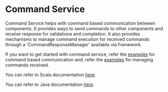 Command Service
===============

Command Service helps with command based communication between components. It provides ways to send commands to other
components and receive response for validations and completion. It also provides mechanisms to manage command execution
for received commands through a 'CommandResponseManager' available via framework.

If you want to get started with command service, 
refer the [examples](https://tmtsoftware.github.io/csw/command.html) for command based communication and,
refer the [examples](https://tmtsoftware.github.io/csw/framework/managing-command-state.html) for managing commands received.

You can refer to Scala documentation [here](https://tmtsoftware.github.io/csw/api/scala/csw/command/index.html).

You can refer to Java documentation [here](https://tmtsoftware.github.io/csw/api/java/?/index.html).